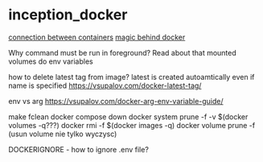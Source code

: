 # inception_docker
[connection between containers](https://www.tutorialworks.com/container-networking/)
[magic behind docker](https://www.youtube.com/watch?v=-YnMr1lj4Z8&t=368s)

Why command must be run in foreground?
Read about that mounted volumes
do env variables

how to delete latest tag from image?
latest is created autoamtically even if
name is specified
https://vsupalov.com/docker-latest-tag/

env vs arg
https://vsupalov.com/docker-arg-env-variable-guide/


make fclean
    docker compose down
    docker system prune -f -v $(docker volumes -q???)
    docker rmi -f $(docker images -q)
    docker volume prune -f (usun volume nie tylko wyczysc)

DOCKERIGNORE - how to ignore .env file?